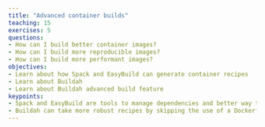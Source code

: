```yaml
---
title: "Advanced container builds"
teaching: 15
exercises: 5
questions:
- How can I build better container images?
- How can I build more reproducible images?
- How can I build more performant images?
objectives:
- Learn about how Spack and EasyBuild can generate container recipes
- Learn about Buildah
- Learn about Buildah advanced build feature
keypoints:
- Spack and EasyBuild are tools to manage dependencies and better way to install apps
- Buildah can take more robust recipes by skipping the use of a Dockerfile
---
```

# 
